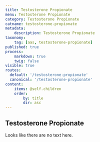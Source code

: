 ```yaml
---
title: Testosterone Propionate
menu: Testosterone Propionate
category: Testosterone Propionate
catname: testosterone-propionate
metadata:
    description: Testosterone Propionate
taxonomy:
    tag: [aas, testosterone-propionate]
published: true
process:
    markdown: true
    twig: false
visible: true
routes:
  default: '/testosterone-propionate'
  canonical: '/testosterone-propionate'
content:
    items: @self.children
    order:
        by: title
        dir: asc
---
```

## Testosterone Propionate
Looks like there are no text here.

